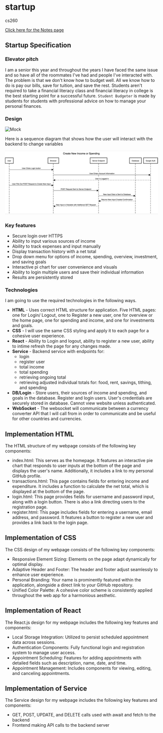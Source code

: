 # startup
cs260

[Click here for the Notes page](notes.md)

## Startup Specification
### Elevator pitch

I am a senior this year and throughout the years I have faced the same issue and so have all of the roommates I've had and people I've interacted with. The problem is that we don't know how to budget well. All we know how to do is pay our bills, save for tuition, and save the rest. Students aren't required to take a financial literacy class and financial literacy in college is the best starting point for a successful future. `Student Budgeter` is made by students for students with professional advice on how to manage your personal finances.

### Design

![Mock](/images/budgetImage.png)

Here is a sequence diagram that shows how the user will interact with the backend to change variables

![SequenceDiagram](/images/SequenceDiagram.png)

### Key features

- Secure login over HTTPS
- Ability to input various sources of income
- Ability to track expenses and input manually
- Display transaction history with a net total
- Drop down menu for options of income, spending, overview, investment, and saving goals
- Interactive pi chart for user convenience and visuals
- Ability to login multiple users and save their individual information
- Results are persistently stored

### Technologies

I am going to use the required technologies in the following ways.

- **HTML** - Uses correct HTML structure for application. Five HTML pages: one for Login/ Logout, one to Register a new user, one for overview or the home page, one for spending and income, and one for investments and goals.
- **CSS** - I will use the same CSS styling and apply it to each page for a cohesive user experience.
- **React** - Ability to Login and logout, ability to register a new user, ability to intime refresh the page for any changes made.
- **Service** - Backend service with endpoints for:
  - login
  - register user
  - total income
  - total spending
  - retrieving ongoing total
  - retrieving adjusted individual totals for: food, rent, savings, tithing, and spending
- **DB/Login** - Store users, their sources of income and spending, and goals in the database. Register and login users. User's credentials are securely stored in database. Cannot view website unless authenticated.
- **WebSocket** - The websocket will communicate between a currency converter API that I will call from in order to communicate and be useful for other countries and currencies.

## Implementation HTML
The HTML structure of my webpage consists of the following key components:
- index.html: This serves as the homepage. It features an interactive pie chart that responds to user inputs at the bottom of the page and displays the user's name. Additionally, it includes a link to my personal GitHub profile.
- transactions.html: This page contains fields for entering income and expenditure. It includes a function to calculate the net total, which is displayed at the bottom of the page.
- login.html: This page provides fields for username and password input, along with a login button. There is also a link directing users to the registration page.
- register.html: This page includes fields for entering a username, email address, and password. It features a button to register a new user and provides a link back to the login page.


## Implementation of CSS
The CSS design of my webpage consists of the following key components:
- Responsive Element Sizing: Elements on the page adapt dynamically for optimal display.
- Adaptive Header and Footer: The header and footer adjust seamlessly to enhance user experience.
- Personal Branding: Your name is prominently featured within the application, alongside a direct link to your GitHub repository.
- Unified Color Palette: A cohesive color scheme is consistently applied throughout the web app for a harmonious aesthetic.


## Implementation of React
The React.js design for my webpage includes the following key features and components:  
- Local Storage Integration: Utilized to persist scheduled appointment data across sessions.  
- Authentication Components: Fully functional login and registration system to manage user access.  
- Appointment Scheduling: Features for adding appointments with detailed fields such as description, name, date, and time.  
- Appointment Management: Includes components for viewing, editing, and canceling appointments.  

## Implementation of Service
The Service design for my webpage includes the following key features and components:
- GET, POST, UPDATE, and DELETE calls used with await and fetch to the backend
- Frontend making API calls to the backend server